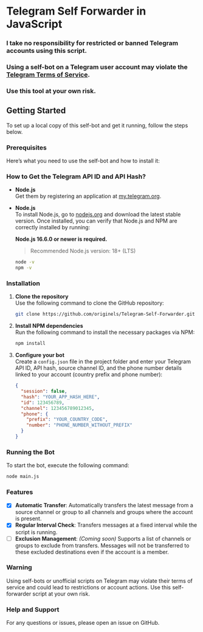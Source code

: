 # Telegram Self Forwarder in JavaScript

### <strong>I take no responsibility for restricted or banned Telegram accounts using this script.</strong>
### <strong>Using a self-bot on a Telegram user account may violate the <a href="https://core.telegram.org/terms">Telegram Terms of Service</a>.</strong>
### <strong>Use this tool at your own risk.</strong>

## Getting Started

To set up a local copy of this self-bot and get it running, follow the steps below.

### Prerequisites

Here’s what you need to use the self-bot and how to install it:

### How to Get the Telegram API ID and API Hash?

- **Node.js**  
  Get them by registering an application at [my.telegram.org](https://my.telegram.org).

- **Node.js**  
  To install Node.js, go to [nodejs.org](https://nodejs.org/) and download the latest stable version. Once installed, you can verify that Node.js and NPM are correctly installed by running:

  **Node.js 16.6.0 or newer is required.**

  > Recommended Node.js version: 18+ (LTS)
  ```sh
  node -v
  npm -v
  ```

### Installation

1. **Clone the repository**  
   Use the following command to clone the GitHub repository:

   ```sh
   git clone https://github.com/originels/Telegram-Self-Forwarder.git
   ```

2. **Install NPM dependencies**  
   Run the following command to install the necessary packages via NPM:

   ```sh
   npm install
   ```

3. **Configure your bot**  
   Create a `config.json` file in the project folder and enter your Telegram API ID, API hash, source channel ID, and the phone number details linked to your account (country prefix and phone number):

   ```json
   {
     "session": false,
     "hash": "YOUR_APP_HASH_HERE",
     "id": 123456789,
     "channel": 123456789012345,
     "phone": {
       "prefix": "YOUR_COUNTRY_CODE",
       "number": "PHONE_NUMBER_WITHOUT_PREFIX"
     }
   }
   ```

### Running the Bot

To start the bot, execute the following command:

   ```sh
   node main.js
   ```

### Features

   - [x] **Automatic Transfer**: Automatically transfers the latest message from a source channel or group to all channels and groups where the account is present.
   - [x] **Regular Interval Check**: Transfers messages at a fixed interval while the script is running.
   - [ ] **Exclusion Management**: *(Coming soon)* Supports a list of channels or groups to exclude from transfers. Messages will not be transferred to these excluded destinations even if the account is a member.

### Warning

Using self-bots or unofficial scripts on Telegram may violate their terms of service and could lead to restrictions or account actions. Use this self-forwarder script at your own risk.

### Help and Support

For any questions or issues, please open an issue on GitHub.
